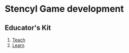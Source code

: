 # Stencyl Game development

## Educator's Kit

1. [Teach](http://www.stencyl.com/teach/)
2. [Learn](http://www.stencyl.com/learn/)
